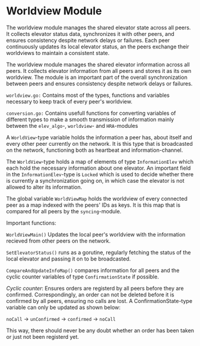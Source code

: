Worldview Module
================

The worldview module manages the shared elevator state across all peers. It collects elevator status data, synchronizes it with other peers, and ensures consistency despite network delays or failures. Each peer continuously updates its local elevator status, an the peers exchange their worldviews to maintain a consistent state.

The worldview module manages the shared elevator information across all peers. It collects elevator information from all peers and stores it as its own worldview. The module is an important part of the overall synchronization between peers and ensures consistency despite network delays or failures.

`worldview.go:` Contains most of the types, functions and variables necessary to keep track of every peer's worldview. 

`conversion.go:` Contains usefull functions for converting variables of different types to make a smooth transmission of information mainly between the `elev_algo`-, `worldview`- and `HRA`-modules

A `WorldView`-type variable holds the information a peer has, about itself and every other peer currently on the network. It is this type that is broadcasted on the network, functioning both as heartbeat and information-channel. 

The `WorldView`-type holds a map of elements of type `InformationElev` which each hold the necessary information about one elevator. An important field in the `InformationElev`-type is `Locked` which is used to decide whether there is currently a synchronization going on, in which case the elevator is not allowed to alter its information.

The global variable `WorldViewMap` holds the worldview of every connected peer as a map indexed with the peers' IDs as keys. It is this map that is compared for all peers by the `syncing`-module.

Important functions:

`WorldViewMain()` Updates the local peer's worldview with the information recieved from other peers on the network.

`SetElevatorStatus()` runs as a gorutine, regularly fetching the status of the local elevator and passing it on to be broadcasted. 

`CompareAndUpdateInfoMap()` compares information for all peers and the cyclic counter variables of type `ConfirmationState` if possible. 

*Cyclic counter*: Ensures orders are registerd by all peers before they are confirmed. Correspondingly, an order can not be deleted before it is confirmed by all peers, ensuring no calls are lost. A ConfirmationState-type variable can only be updated as shown below:

`noCall` -> `unConfirmed` -> `confirmed` -> `noCall`

This way, there should never be any doubt whether an order has been taken or just not been registerd yet. 
